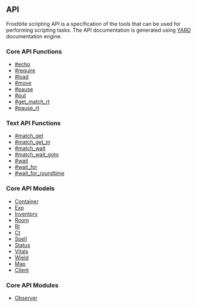 ## API

Frostbite scripting API is a specification of the tools that can be used for
performing scripting tasks.
The API documentation is generated using [YARD](http://yardoc.org/) documentation engine.

### Core API Functions

* [#echo](/api/main/top-level-namespace.html)
* [#require](/api/main/top-level-namespace.html)
* [#load](/api/main/top-level-namespace.html#load-instance_method)
* [#move](/api/main/top-level-namespace.html#move-instance_method)
* [#pause](/api/main/top-level-namespace.html#pause-instance_method)
* [#put](/api/main/top-level-namespace.html#put-instance_method)
* [#get_match_rt](/api/main/top-level-namespace.html#get_match_rt-instance_method)
* [#pause_rt](/api/main/top-level-namespace.html#pause_rt-instance_method)

### Text API Functions

* [#match_get](/api/text/top-level-namespace.html#match_get-instance_method)
* [#match_get_m](/api/text/top-level-namespace.html#match_get_m-instance_method)
* [#match_wait](/api/text/top-level-namespace.html#match_wait-instance_method)
* [#match_wait_goto](/api/text/top-level-namespace.html#match_wait_goto-instance_method)
* [#wait](/api/text/top-level-namespace.html#wait-instance_method)
* [#wait_for](/api/text/top-level-namespace.html#wait_for-instance_method)
* [#wait_for_roundtime](/api/text/top-level-namespace.html#wait_for_roundtime-instance_method)

### Core API Models

* [Container](/api/models/Container.html)
* [Exp](/api/models/Exp.html)
* [Inventory](/api/models/Inventory.html)
* [Room](/api/models/Room.html)
* [Rt](/api/models/Rt.html)
* [Ct](/api/models/Ct.html)
* [Spell](/api/models/Spell.html)
* [Status](/api/models/Status.html)
* [Vitals](/api/models/Vitals.html)
* [Wield](/api/models/Wield.html)
* [Map](/api/models/Map.html)
* [Client](/api/models/Client.html)

### Core API Modules

* [Observer](/api/modules/Observer.html)
